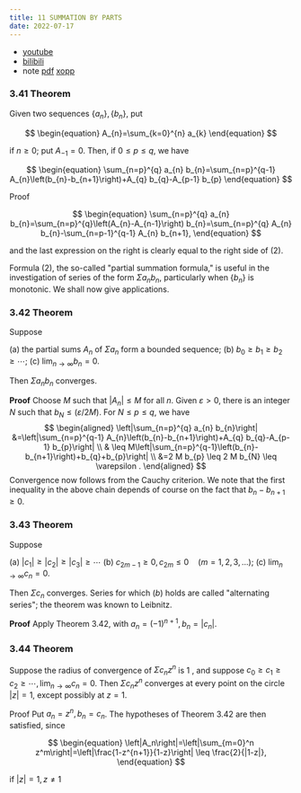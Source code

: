 ```yaml
---
title: 11 SUMMATION BY PARTS
date: 2022-07-17
---
```


* [youtube](https://youtu.be/-RC09RhQrYk)
* [bilibili](https://www.bilibili.com/video/BV1zm4y1A7ws/)
* note [pdf](https://github.com/chen-gz/bed2/blob/5add2da83f7a5ad21e940e19d3e09775a65e47ae/22%20SUMMATION%20BY%20PARTS.pdf) [xopp](https://github.com/chen-gz/bed2/blob/5add2da83f7a5ad21e940e19d3e09775a65e47ae/22%20SUMMATION%20BY%20PARTS.xopp)



### 3.41 Theorem

Given two sequences $\left\{a_{n}\right\},\left\{b_{n}\right\}$, put

$$
\begin{equation}
A_{n}=\sum_{k=0}^{n} a_{k}
\end{equation}
$$

if $n \geq 0$; put $A_{-1}=0$. Then, if $0 \leq p \leq q$, we have

$$
\begin{equation}
\sum_{n=p}^{q} a_{n} b_{n}=\sum_{n=p}^{q-1} A_{n}\left(b_{n}-b_{n+1}\right)+A_{q} b_{q}-A_{p-1} b_{p}
\end{equation}
$$

Proof

$$
\begin{equation}
\sum_{n=p}^{q} a_{n} b_{n}=\sum_{n=p}^{q}\left(A_{n}-A_{n-1}\right) b_{n}=\sum_{n=p}^{q} A_{n} b_{n}-\sum_{n=p-1}^{q-1} A_{n} b_{n+1},
\end{equation}
$$

and the last expression on the right is clearly equal to the right side of (2).

Formula (2), the so-called "partial summation formula," is useful in the investigation of series of the form $\Sigma a_{n} b_{n}$, particularly when $\left\{b_{n}\right\}$ is monotonic. We shall now give applications.

### 3.42 Theorem

Suppose

(a) the partial sums $A_{n}$ of $\Sigma a_{n}$ form a bounded sequence;
(b) $b_{0} \geq b_{1} \geq b_{2} \geq \cdots$;
(c) $\lim _{n \rightarrow \infty} b_{n}=0$.

Then $\Sigma a_{n} b_{n}$ converges.

**Proof** Choose $M$ such that $\left|A_{n}\right| \leq M$ for all $n$. Given $\varepsilon>0$, there is an integer $N$ such that $b_{N} \leq(\varepsilon / 2 M)$. For $N \leq p \leq q$, we have
$$
\begin{aligned}
\left|\sum_{n=p}^{q} a_{n} b_{n}\right| &=\left|\sum_{n=p}^{q-1} A_{n}\left(b_{n}-b_{n+1}\right)+A_{q} b_{q}-A_{p-1} b_{p}\right| \\
& \leq M\left|\sum_{n=p}^{q-1}\left(b_{n}-b_{n+1}\right)+b_{q}+b_{p}\right| \\
&=2 M b_{p} \leq 2 M b_{N} \leq \varepsilon .
\end{aligned}
$$
Convergence now follows from the Cauchy criterion. We note that the first inequality in the above chain depends of course on the fact that $b_{n}-b_{n+1} \geq 0$.

### 3.43 Theorem

Suppose

(a) $\left|c_{1}\right| \geq\left|c_{2}\right| \geq\left|c_{3}\right| \geq \cdots$
(b) $c_{2 m-1} \geq 0, c_{2 m} \leq 0 \quad(m=1,2,3, \ldots)$;
(c) $\lim _{n \rightarrow \infty} c_{n}=0$.

Then $\Sigma c_{n}$ converges.
Series for which $(b)$ holds are called "alternating series"; the theorem was known to Leibnitz.

**Proof** Apply Theorem 3.42, with $a_{n}=(-1)^{n+1}, b_{n}=\left|c_{n}\right|$.



### 3.44 Theorem

Suppose the radius of convergence of $\Sigma c_n z^n$ is 1 , and suppose $c_0 \geq c_1 \geq c_2 \geq \cdots, \lim _{n \rightarrow \infty} c_n=0$. Then $\Sigma c_n z^n$ converges at every point on the circle $|z|=1$, except possibly at $z=1$.

Proof Put $a_n=z^n, b_n=c_n$. The hypotheses of Theorem $3.42$ are then satisfied, since

$$
\begin{equation}
\left|A_n\right|=\left|\sum_{m=0}^n z^m\right|=\left|\frac{1-z^{n+1}}{1-z}\right| \leq \frac{2}{|1-z|},
\end{equation}
$$

if $|z|=1, z \neq 1$
